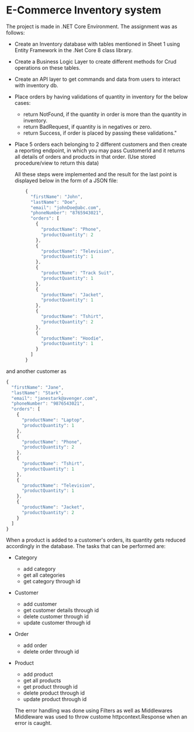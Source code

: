 # E-Commerce Inventory system
The project is made in .NET Core Environment.
The assignment was as follows:
+ Create an Inventory database with tables mentioned in Sheet 1 using Entity Framework in the .Net Core 8 class library.
+ Create a Business Logic Layer to create different methods for Crud operations on these tables.
+ Create an API layer to get commands and data from users to interact with inventory db.
+ Place orders by having validations of quantity in inventory for the below cases:
  - return NotFound, if the quantity in order is more than the quantity in inventory.
  - return BadRequest, if quantity is in negatives or zero.
  - return Success, if order is placed by passing these validations."
+ Place 5 orders each belonging to 2 different customers and then create a reporting endpoint, in which you may pass CustomerId
  and it returns all details of orders and products in that order. (Use stored procedure/view to return this data)

  All these steps were implemented and the result for the last point is displayed below in the form of a JSON file:
  ```javascript
      {
        "firstName": "John",
        "lastName": "Doe",
        "email": "johnDoe@abc.com",
        "phoneNumber": "8765943021",
        "orders": [
          {
            "productName": "Phone",
            "productQuantity": 2
          },
          {
            "productName": "Television",
            "productQuantity": 1
          },
          {
            "productName": "Track Suit",
            "productQuantity": 1
          },
          {
            "productName": "Jacket",
            "productQuantity": 1
          },
          {
            "productName": "Tshirt",
            "productQuantity": 2
          },
          {
            "productName": "Hoodie",
            "productQuantity": 1
          }
        ]
      }
  ```
and another customer as 
```javascript
{
  "firstName": "Jane",
  "lastName": "Stark",
  "email": "janestark@avenger.com",
  "phoneNumber": "9876543021",
  "orders": [
    {
      "productName": "Laptop",
      "productQuantity": 1
    },
    {
      "productName": "Phone",
      "productQuantity": 2
    },
    {
      "productName": "Tshirt",
      "productQuantity": 1
    },
    {
      "productName": "Television",
      "productQuantity": 1
    },
    {
      "productName": "Jacket",
      "productQuantity": 2
    }
  ]
}
```

When a product is added to a customer's orders, its quantity gets reduced accordingly in the database.
The tasks that can be performed are:
- Category
  - add category
  - get all categories
  - get category through id
    
- Customer
  - add customer
  - get customer details through id
  - delete customer through id
  - update customer through id
- Order
  - add order 
  - delete order through id

- Product
  - add product
  - get all products
  - get product through id
  - delete product through id
  - update product through id
 
  The error handling was done using Filters as well as Middlewares
  Middleware was used to throw custome httpcontext.Response when an error is caught. 
